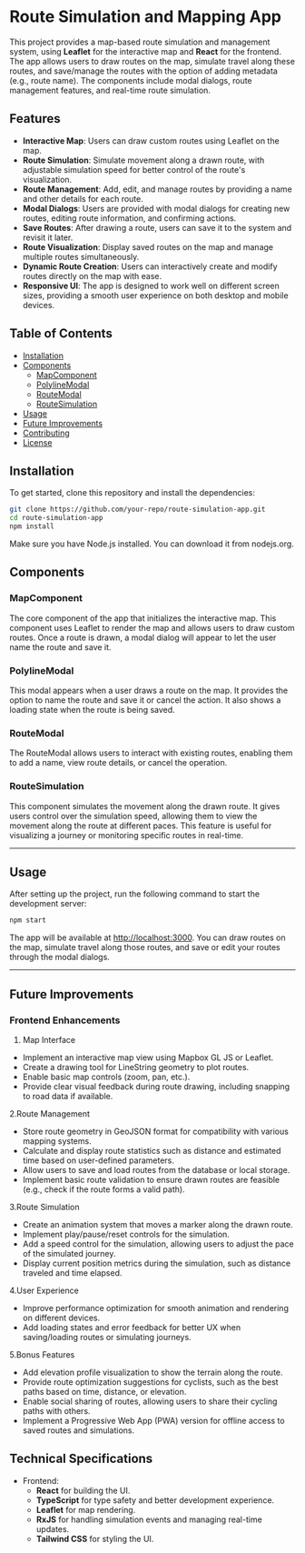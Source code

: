 # Route Simulation and Mapping App

This project provides a map-based route simulation and management system, using **Leaflet** for the interactive map and **React** for the frontend. The app allows users to draw routes on the map, simulate travel along these routes, and save/manage the routes with the option of adding metadata (e.g., route name). The components include modal dialogs, route management features, and real-time route simulation.

## Features

- **Interactive Map**: Users can draw custom routes using Leaflet on the map.
- **Route Simulation**: Simulate movement along a drawn route, with adjustable simulation speed for better control of the route's visualization.
- **Route Management**: Add, edit, and manage routes by providing a name and other details for each route.
- **Modal Dialogs**: Users are provided with modal dialogs for creating new routes, editing route information, and confirming actions.
- **Save Routes**: After drawing a route, users can save it to the system and revisit it later.
- **Route Visualization**: Display saved routes on the map and manage multiple routes simultaneously.
- **Dynamic Route Creation**: Users can interactively create and modify routes directly on the map with ease.
- **Responsive UI**: The app is designed to work well on different screen sizes, providing a smooth user experience on both desktop and mobile devices.

## Table of Contents


- [Installation](#installation)
- [Components](#components)
  - [MapComponent](#mapcomponent)
  - [PolylineModal](#polylinemodal)
  - [RouteModal](#routemodal)
  - [RouteSimulation](#routesimulation)
- [Usage](#usage)
- [Future Improvements](#future-improvements)
- [Contributing](#contributing)
- [License](#license)


## Installation

To get started, clone this repository and install the dependencies:

```bash
git clone https://github.com/your-repo/route-simulation-app.git
cd route-simulation-app
npm install
```

Make sure you have Node.js installed. You can download it from nodejs.org.

## Components

### MapComponent

The core component of the app that initializes the interactive map. This component uses Leaflet to render the map and allows users to draw custom routes. Once a route is drawn, a modal dialog will appear to let the user name the route and save it.

### PolylineModal

This modal appears when a user draws a route on the map. It provides the option to name the route and save it or cancel the action. It also shows a loading state when the route is being saved.

### RouteModal

The RouteModal allows users to interact with existing routes, enabling them to add a name, view route details, or cancel the operation.

### RouteSimulation

This component simulates the movement along the drawn route. It gives users control over the simulation speed, allowing them to view the movement along the route at different paces. This feature is useful for visualizing a journey or monitoring specific routes in real-time.

---

## Usage

After setting up the project, run the following command to start the development server:

```bash
npm start
```

The app will be available at <http://localhost:3000>. You can draw routes on the map, simulate travel along those routes, and save or edit your routes through the modal dialogs.

---

## Future Improvements

### Frontend Enhancements

1. Map Interface

- Implement an interactive map view using Mapbox GL JS or Leaflet.
- Create a drawing tool for LineString geometry to plot routes.
- Enable basic map controls (zoom, pan, etc.).
- Provide clear visual feedback during route drawing, including snapping to road data if available.

2.Route Management

- Store route geometry in GeoJSON format for compatibility with various mapping systems.
- Calculate and display route statistics such as distance and estimated time based on user-defined parameters.
- Allow users to save and load routes from the database or local storage.
- Implement basic route validation to ensure drawn routes are feasible (e.g., check if the route forms a valid path).

3.Route Simulation

- Create an animation system that moves a marker along the drawn route.
- Implement play/pause/reset controls for the simulation.
- Add a speed control for the simulation, allowing users to adjust the pace of the simulated journey.
- Display current position metrics during the simulation, such as distance traveled and time elapsed.

4.User Experience

- Improve performance optimization for smooth animation and rendering on different devices.
- Add loading states and error feedback for better UX when saving/loading routes or simulating journeys.

5.Bonus Features

- Add elevation profile visualization to show the terrain along the route.
- Provide route optimization suggestions for cyclists, such as the best paths based on time, distance, or elevation.
- Enable social sharing of routes, allowing users to share their cycling paths with others.
- Implement a Progressive Web App (PWA) version for offline access to saved routes and simulations.

## Technical Specifications

- Frontend:
  - **React** for building the UI.
  - **TypeScript** for type safety and better development experience.
  - **Leaflet** for map rendering.
  - **RxJS** for handling simulation events and managing real-time updates.
  - **Tailwind CSS** for styling the UI.
